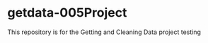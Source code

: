 getdata-005Project
==================

This repository is for the Getting and Cleaning Data project
testing